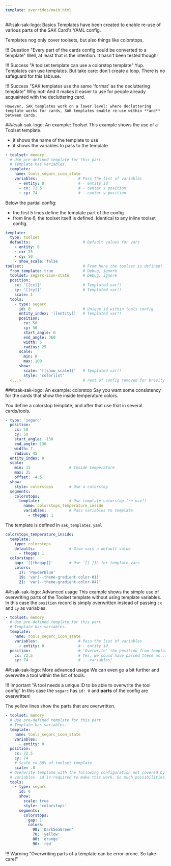 ```yaml
---
template: overrides/main.html
---
```


##:sak-sak-logo: Basics
Templates have been created to enable re-use of various parts of the SAK Card's YAML config.

Templates nog only cover toolsets, but also things like colorstops.

!!! Question "Every part of the cards config could be converted to a template"
    Well, at least that is the intention. It hasn't been tested though!

!!! Success "A toolset template can use a colorstop template"
    Yup. Templates can use templates. But take care: don't create a loop. There is no safeguard for this (ab)use.
    
!!! Success "SAK templates use the same 'format' as the decluttering template"
    Why not! And it makes it easier to use for people already acquainted with the decluttering card.

    However, SAK templates work on a lower level: where decluttering template works for cards, SAK templates enable re-use within **and** between cards.
    
###:sak-sak-logo: An example: Toolset
This example shows the use of a Toolset template.

- it shows the name of the template to use
- it shows the variables to pass to the template

```yaml title="view" linenums="1" hl_lines="18-21"
- toolset: memory
  # Use pre-defined template for this part.
  # Template has variables.
  template:
    name: tools_segarc_icon_state
    variables:                  # Pass the list of variables
      - entity: 0               # - entity id
      - cx: 72.5                # - center x position
      - cy: 74                  # - center y position
```

Below the partial config:

- the first 5 lines define the template part of the config
- from line 6, the toolset itself is defined. Identical to any inline toolset config.

```yaml title="template" linenums="1" hl_lines="1 6 16 28"
template:
  type: toolset
  defaults:                       # Default values for vars
    - entity: 0
    - cx: 25
    - cy: 50
    - show_scale: false
toolset:                          # From here the toolset is defined!
  from_template: true             # Debug, ignore
  toolset: segarc-icon-state      # Debug, ignore
  position:
    cx: '[[cx]]'                  # Templated var!!
    cy: '[[cy]]'                  # Templated var!!
    scale: 1
  tools:
    - type: segarc
      id: 0                       # Unique id within tools config
      entity_index: '[[entity]]'  # Templated var!!
      position:
        cx: 50
        cy: 50
        start_angle: 0
        end_angle: 360
        width: 5
        radius: 25
      scale:
        min: 0
        max: 100
      show:
        scale: '[[show_scale]]'   # Templated var!!
        style: 'colorlist'
  <...>                           # rest of config removed for brevity
```

###:sak-sak-logo: An example: colorstop
Say you want some consistency for the cards that show the inside temperature colors.

You define a colorstop template, and after that use that in several cards/tools. 

```yaml title="view" linenums="1" hl_lines="18-21"
- type: 'segarc'
  position:
    cx: 50
    cy: 50
    start_angle: -130
    end_angle: 130
    width: 7
    radius: 45
  entity_index: 0
  scale:
    min: 15                 # Inside temperature
    max: 25
    offset: -4.5
  show:
    style: colorstops       # Use a colorstop
  segments:
    colorstops:
      template:             # Use template colorstop (re-use!)
        name: colorstops_temperature_inside
        variables:          # Pass variables to template
          - thegap: 1
```

The template is defined in `sak_templates.yaml`

```yaml title="template" linenums="1" hl_lines="1"
colorstops_temperature_inside:
  template:
    type: colorstops
    defaults:               # Give vars a default value
      - thegap: 1
  colorstops:
    gap: '[[thegap]]'       # Use '[[ ]]' for template vars
    colors:
      17: 'PowderBlue'
      19: 'var(--theme-gradient-color-01)'
      21: 'var(--theme-gradient-color-04)'
```

##:sak-sak-logo: Advanced usage
This example shows the simple use of overwriting parts of the Toolset template without using template variables.
<br>In this case the `position` record is simply overwritten instead of passing `cx` and `cy` as variables.

```yaml title="From: view-sake7.yaml" linenums="1" hl_lines="18-21"
- toolset: memory
  # Use pre-defined template for this part.
  # Template has variables.
  template:
    name: tools_segarc_icon_state
    variables:                  # Pass the list of variables
      - entity: 0               # - entity id
  position:                     # 'Overwrite' the position from template
    cx: 72.5                    # Yes, we could have passed these as...
    cy: 74                      # ...variables!
```

##:sak-sak-logo: More advanced usage
We can even go a bit further and overwrite a tool within the list of tools.

!!! Important "A tool needs a unique ID to be able to overwrite the tool config"
    In this case the `segarc` has `id: 0` and **parts** of the config are overwritten!
    
The yellow lines show the parts that are overwritten.

```yaml title="From: view-sake7" linenums="1" hl_lines="8-12 15-28"
- toolset: memory
  # Use pre-defined template for this part.
  # Template has variables.
  template:
    name: tools_segarc_icon_state
    variables:
      - entity: 0
  position:
    cx: 72.5
    cy: 74
    # Scale to 80% of toolset template.
    scale: .8
  # Overwrite template with the following configuration not covered by the template
  # variables. id is required to make this work. So much possibilities...
  tools:
    - type: segarc
      id: 0
      show:
        scale: true
        style: 'colorstops'
      segments:
        colorstops:
          gap: 1
          colors:
            00: 'DarkSeaGreen'
            70: 'yellow'
            80: 'orange'
            90: 'red'

```

!!! Warning "Overwriting parts of a template can be error-prone. So take care!"